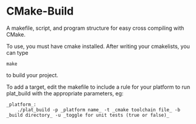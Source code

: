 # CMake-Build
A makefile, script, and program structure for easy cross compiling with CMake.

To use, you must have cmake installed. After writing your cmakelists, you can type 
```
make
```
to build your project.
 
To add a target, edit the makefile to include a rule for your platform to run plat_build with the appropriate parameters, eg:
```
_platform_:
    ./plat_build -p _platform name_ -t _cmake toolchain file_ -b _build directory_ -u _toggle for unit tests (true or false)_
```
